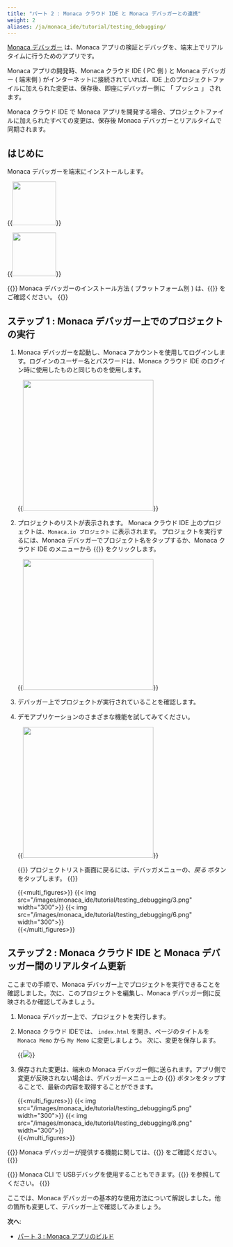 ```yaml
---
title: "パート 2 : Monaca クラウド IDE と Monaca デバッガーとの連携"
weight: 2
aliases: /ja/monaca_ide/tutorial/testing_debugging/
---
```


[Monaca デバッガー](/ja/products_guide/debugger/) は、Monaca
アプリの検証とデバッグを、端末上でリアルタイムに行うためのアプリです。

Monaca アプリの開発時、Monaca クラウド IDE ( PC 側 ) と Monaca
デバッガー ( 端末側 ) がインターネットに接続されていれば、IDE
上のプロジェクトファイルに加えられた変更は、保存後、即座にデバッガー側に
「 プッシュ 」 されます。

Monaca クラウド IDE で Monaca アプリを開発する場合、プロジェクトファイルに加えられたすべての変更は、保存後 Monaca デバッガーとリアルタイムで同期されます。

## はじめに

Monaca デバッガーを端末にインストールします。

{{<img src="/images/monaca_ide/tutorial/testing_debugging/App_Store.jpg" width="100" link="https://itunes.apple.com/jp/app/monaca/id550941371?mt=8">}}

{{<img src="/images/monaca_ide/tutorial/testing_debugging/Google_play.png" width="100" link="https://play.google.com/store/apps/details?id=mobi.monaca.debugger&hl=ja">}}

{{<note>}}
Monaca デバッガーのインストール方法 ( プラットフォーム別 )
は、{{<link href="/ja/products_guide/debugger/installation/" title="こちら">}} をご確認ください。
{{</note>}}

## ステップ 1 : Monaca デバッガー上でのプロジェクトの実行

1.  Monaca デバッガーを起動し、Monaca アカウントを使用してログインします。ログインのユーザー名とパスワードは、Monaca クラウド IDE のログイン時に使用したものと同じものを使用します。

    {{<img src="/images/monaca_ide/tutorial/testing_debugging/1.png" width="300">}}

2.  プロジェクトのリストが表示されます。 Monaca クラウド IDE 上のプロジェクトは、`Monaca.io プロジェクト` に表示されます。 プロジェクトを実行するには、Monaca デバッガーでプロジェクト名をタップするか、Monaca クラウド IDE のメニューから {{<guilabel name="実機デバッグ">}} をクリックします。

    {{<img src="/images/monaca_ide/tutorial/testing_debugging/4.png" width="300">}}

3.  デバッガー上でプロジェクトが実行されていることを確認します。

4. デモアプリケーションのさまざまな機能を試してみてください。

    {{<img src="/images/monaca_ide/tutorial/testing_debugging/4.png" width="300">}}

    {{<note>}}
    プロジェクトリスト画面に戻るには、デバッガメニューの、<i>戻る</i> ボタンをタップします。
    {{</note>}} 

    {{<multi_figures>}}
        {{< img src="/images/monaca_ide/tutorial/testing_debugging/3.png" width="300">}}
        {{< img src="/images/monaca_ide/tutorial/testing_debugging/6.png" width="300">}}  
    {{</multi_figures>}}

## ステップ 2 : Monaca クラウド IDE と Monaca デバッガー間のリアルタイム更新

ここまでの手順で、Monaca デバッガー上でプロジェクトを実行できることを確認しました。次に、このプロジェクトを編集し、Monaca デバッガー側に反映されるか確認してみましょう。

1.  Monaca デバッガー上で、プロジェクトを実行します。

2.  Monaca クラウド IDEでは、 `index.html` を開き、ページのタイトルを `Monaca Memo` から `My Memo` に変更しましょう。 次に、変更を保存します。

    {{<img src="/images/monaca_ide/tutorial/testing_debugging/7.png" >}}

3.  保存された変更は、端末の Monaca デバッガー側に送られます。アプリ側で変更が反映されない場合は、デバッガーメニュー上の {{<guilabel name="更新">}} ボタンをタップすることで、最新の内容を取得することができます。

    {{<multi_figures>}}
        {{< img src="/images/monaca_ide/tutorial/testing_debugging/5.png" width="300">}}
        {{< img src="/images/monaca_ide/tutorial/testing_debugging/8.png" width="300">}}  
    {{</multi_figures>}}

{{<note>}}
Monaca デバッガーが提供する機能に関しては、{{<link href="/en/products_guide/debugger/features/" title=" 機能の概要">}} をご確認ください。
{{</note>}}

{{<note>}}
    Monaca CLI で USBデバッグを使用することもできます。{{<link title="Monaca 提供のローカル環境用の開発ツールと Monaca デバッガーとの連携" href="ja/products_guide/debugger/debug/#monaca-提供のローカル環境用の開発ツールと-monaca-デバッガーとの連携">}} を参照してください。
{{</note>}}

ここでは、Monaca デバッガーの基本的な使用方法について解説しました。他の箇所も変更して、デバッガー上で確認してみましょう。

**次へ**: 

- [パート 3 : Monaca アプリのビルド](../building_app/)
